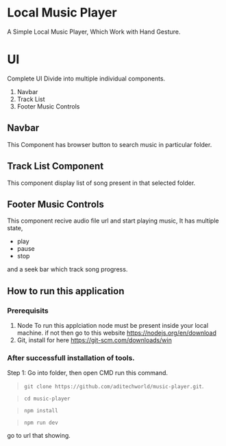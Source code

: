 # Local Music Player

A Simple Local Music Player, Which Work with Hand Gesture.

# UI
Complete UI Divide into multiple individual components.
1. Navbar
2. Track List
3. Footer Music Controls
## Navbar
This Component has browser button to search music in particular folder.

## Track List Component
This component display list of song present in that selected folder.

## Footer Music Controls
This component recive audio file url and start playing music,
It has multiple state,
- play
- pause
- stop

and a seek bar which track song progress.

## How to run this application 

### Prerequisits
1. Node
To run this applciation node must be present inside your local machine.
if not then go to this website https://nodejs.org/en/download
2. Git, install for here https://git-scm.com/downloads/win
### After successfull installation of tools.
Step 1: Go into folder, then open CMD run this command.
> `git clone https://github.com/aditechworld/music-player.git`.

> `cd music-player`

> `npm install`

> `npm run dev`

go to url that showing.